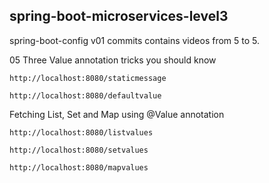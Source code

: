 ## spring-boot-microservices-level3
spring-boot-config
v01  commits contains videos from 5 to 5.

05 Three Value annotation tricks you should know

```
http://localhost:8080/staticmessage
```
```
http://localhost:8080/defaultvalue
```

Fetching List, Set and Map using @Value annotation

```
http://localhost:8080/listvalues
```
```
http://localhost:8080/setvalues
```
```
http://localhost:8080/mapvalues
```